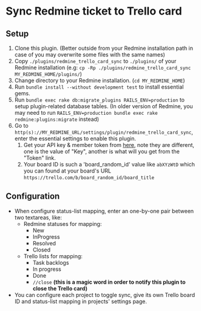 # Sync Redmine ticket to Trello card

## Setup

1. Clone this plugin. (Better outside from your Redmine installation path in case of you may overwrite some files with the same names)
1. Copy `./plugins/redmine_trello_card_sync` to `./plugins/` of your Redmine installation (e.g: `cp -Rp ./plugins/redmine_trello_card_sync MY_REDMINE_HOME/plugins/`)
1. Change directory to your Redmine installation. (`cd MY_REDMINE_HOME`)
1. Run `bundle install --without development test` to install essential gems.
1. Run `bundle exec rake db:migrate_plugins RAILS_ENV=production` to setup plugin-related database tables. (In older version of Redmine, you may need to run `RAILS_ENV=production bundle exec rake redmine:plugins:migrate` instead)
1. Go to `http(s)://MY_REDMINE_URL/settings/plugin/redmine_trello_card_sync`, enter the essential settings to enable this plugin.
    1. Get your API key & member token from [here](https://trello.com/app-key), note they are different, one is the value of "Key", another is what will you get from the "Token" link.
    1. Your board ID is such a 'board_random_id' value like `abXYzWtD` which you can found at your board's URL `https://trello.com/b/board_random_id/board_title`

## Configuration

* When configure status-list mapping, enter an one-by-one pair between two textareas, like:
  * Redmine statuses for mapping:
    * New
    * InProgress
    * Resolved
    * Closed
  * Trello lists for mapping:
    * Task backlogs
    * In progress
    * Done
    * `//close` **(this is a magic word in order to notify this plugin to close the Trello card)**
* You can configure each project to toggle sync, give its own Trello board ID and status-list mapping in projects' settings page.
